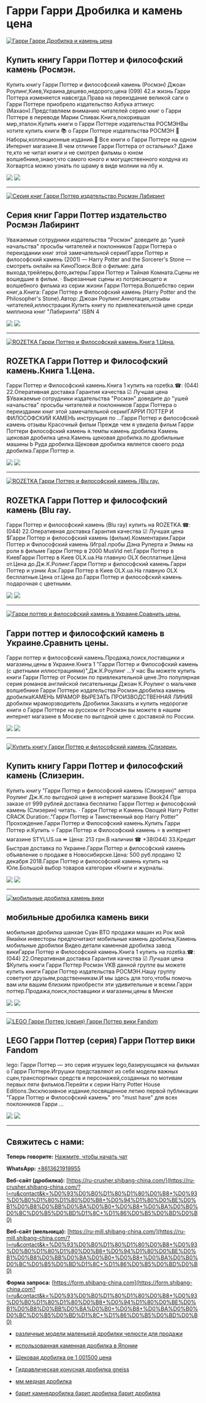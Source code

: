 # Гарри Гарри Дробилка и камень цена

<a href="https://swt.shibang-china.com/?l=ru&img&k=%D0%93%D0%B0%D1%80%D1%80%D0%B8+%D0%93%D0%B0%D1%80%D1%80%D0%B8+%D0%94%D1%80%D0%BE%D0%B1%D0%B8%D0%BB%D0%BA%D0%B0+%D0%B8+%D0%BA%D0%B0%D0%BC%D0%B5%D0%BD%D1%8C+%D1%86%D0%B5%D0%BD%D0%B0" target="_blank">![Гарри Гарри Дробилка и камень цена](http://static.shibang-china.com/all-800x300/688.jpg)</a>

## Купить книгу Гарри Поттер и философский камень (Росмэн.
Купить книгу Гарри Поттер и философский камень (Росмэн) Джоан Роулинг,Киев,Украина,дешево,недорого,цена (099) 42.и жизнь Гарри Поттера изменяется навсегда.Права на переиздание великой саги о Гарри Поттере приобрело издательство Азбука аттикус (Махаон).Представляем вниманию читателей серию книг о Гарри Поттере в переводе Марии Спивак.Книга,покорившая мир,эталон.Купить книги о Гарри Поттере издательства РОСМЭНВы хотите купить книги 📚 о Гарри Поттере издательства РОСМЭН 📕 Наборы,коллекционные издания.📖 Все книги о Гарри Поттере на одном Интернет магазине.В чем отличие Гарри Поттера от остальных? Даже те,кто не читал книги и не смотрел фильмы о юном волшебнике,знают,что самого юного и могущественного колдуна из Хогвартса можно узнать по шраму в виде молнии на лбу и.


<a href="https://whatsapp.shibangsoft.com/WhatsApp.php" target="_blank" title="WhatsApp">![](http://static.shibang-china.com/icon/whatsapp.png)</a> <a href="https://swt.shibang-china.com/?l=ru&icon&k=%D0%93%D0%B0%D1%80%D1%80%D0%B8+%D0%93%D0%B0%D1%80%D1%80%D0%B8+%D0%94%D1%80%D0%BE%D0%B1%D0%B8%D0%BB%D0%BA%D0%B0+%D0%B8+%D0%BA%D0%B0%D0%BC%D0%B5%D0%BD%D1%8C+%D1%86%D0%B5%D0%BD%D0%B0" target="_blank">![](http://static.shibang-china.com/icon/chat-ru.png)</a>

---

<a href="https://swt.shibang-china.com/?l=ru&img&k=%D0%93%D0%B0%D1%80%D1%80%D0%B8+%D0%93%D0%B0%D1%80%D1%80%D0%B8+%D0%94%D1%80%D0%BE%D0%B1%D0%B8%D0%BB%D0%BA%D0%B0+%D0%B8+%D0%BA%D0%B0%D0%BC%D0%B5%D0%BD%D1%8C+%D1%86%D0%B5%D0%BD%D0%B0" target="_blank">![Серия книг Гарри Поттер издательство Росмэн Лабиринт](http://static.shibang-china.com/all-800x300/1488.jpg)</a>

## Серия книг Гарри Поттер издательство Росмэн Лабиринт
Уважаемые сотрудники издательства &quot;Росмэн&quot; доведите до &quot;ушей начальства&quot; просьбы читателей и поклонников Гарри Поттера о переиздании книг этой замечательной серии!Гарри Поттер и философский камень (2001) — Harry Potter and the Sorcerer's Stone — смотреть онлайн на КиноПоиск.Всё о фильме: дата выхода,трейлеры,фото,актеры.Гарри Поттер и Тайная Комната.Сцены не вошедшие в фильм.&nbsp;&#0183;&#32;Вырезанные сцены из потрясающего и волшебного фильма из серии жизни Гарри Поттера.Волшебство серии книг,а.Книга: Гарри Поттер и Философский камень (Harry Potter and the Philosopher's Stone).Автор: Джоан Роулинг.Аннотация,отзывы читателей,иллюстрации.Купить книгу по привлекательной цене среди миллиона книг &quot;Лабиринта&quot; ISBN 4


<a href="https://whatsapp.shibangsoft.com/WhatsApp.php" target="_blank" title="WhatsApp">![](http://static.shibang-china.com/icon/whatsapp.png)</a> <a href="https://swt.shibang-china.com/?l=ru&icon&k=%D0%93%D0%B0%D1%80%D1%80%D0%B8+%D0%93%D0%B0%D1%80%D1%80%D0%B8+%D0%94%D1%80%D0%BE%D0%B1%D0%B8%D0%BB%D0%BA%D0%B0+%D0%B8+%D0%BA%D0%B0%D0%BC%D0%B5%D0%BD%D1%8C+%D1%86%D0%B5%D0%BD%D0%B0" target="_blank">![](http://static.shibang-china.com/icon/chat-ru.png)</a>

---

<a href="https://swt.shibang-china.com/?l=ru&img&k=%D0%93%D0%B0%D1%80%D1%80%D0%B8+%D0%93%D0%B0%D1%80%D1%80%D0%B8+%D0%94%D1%80%D0%BE%D0%B1%D0%B8%D0%BB%D0%BA%D0%B0+%D0%B8+%D0%BA%D0%B0%D0%BC%D0%B5%D0%BD%D1%8C+%D1%86%D0%B5%D0%BD%D0%B0" target="_blank">![ROZETKA Гарри Поттер и Философский камень.Книга 1.Цена.](http://static.shibang-china.com/all-800x300/795.jpg)</a>

## ROZETKA Гарри Поттер и Философский камень.Книга 1.Цена.
Гарри Поттер и Философский камень.Книга 1 купить на rozetka.☎: (044) 22.Оперативная доставка Гарантия качества ☑ Лучшая цена $Уважаемые сотрудники издательства &quot;Росмэн&quot; доведите до &quot;ушей начальства&quot; просьбы читателей и поклонников Гарри Поттера о переиздании книг этой замечательной серии!ГАРРИ ПОТТЕР И ФИЛОСОФСКИЙ КАМЕНЬ инструкция по …Гарри Поттер и философский камень отзывы Красочный фильм Прежде чем я увидела фильм Гарри Поттери философский камень я.темпы камень дробилка Камень щековая дробилка цена.Камень щековая дробилка.по дробильные машины b Руда дробилка.Щековая дробилка является своего рода дробилка.Гарри Поттер и.


<a href="https://whatsapp.shibangsoft.com/WhatsApp.php" target="_blank" title="WhatsApp">![](http://static.shibang-china.com/icon/whatsapp.png)</a> <a href="https://swt.shibang-china.com/?l=ru&icon&k=%D0%93%D0%B0%D1%80%D1%80%D0%B8+%D0%93%D0%B0%D1%80%D1%80%D0%B8+%D0%94%D1%80%D0%BE%D0%B1%D0%B8%D0%BB%D0%BA%D0%B0+%D0%B8+%D0%BA%D0%B0%D0%BC%D0%B5%D0%BD%D1%8C+%D1%86%D0%B5%D0%BD%D0%B0" target="_blank">![](http://static.shibang-china.com/icon/chat-ru.png)</a>

---

<a href="https://swt.shibang-china.com/?l=ru&img&k=%D0%93%D0%B0%D1%80%D1%80%D0%B8+%D0%93%D0%B0%D1%80%D1%80%D0%B8+%D0%94%D1%80%D0%BE%D0%B1%D0%B8%D0%BB%D0%BA%D0%B0+%D0%B8+%D0%BA%D0%B0%D0%BC%D0%B5%D0%BD%D1%8C+%D1%86%D0%B5%D0%BD%D0%B0" target="_blank">![ROZETKA Гарри Поттер и философский камень (Blu ray.](http://static.shibang-china.com/all-800x300/1100.jpg)</a>

## ROZETKA Гарри Поттер и философский камень (Blu ray.
Гарри Поттер и философский камень (Blu ray) купить на ROZETKA.☎: (044) 22.Оперативная доставка Гарантия качества ☑ Лучшая цена $Гарри Поттер и философский камень (фильм).Комментарии.Гарри Поттер и Философский камень (Игра).пробы Дэна Руперта и Эммы на роли в фильме Гарри Поттер в 2000 MusVid net.Гарри Поттер в КиевГарри Поттер в Киев OLX.ua.На главную OLX бесплатные.Цена от.Цена до.Дж.К.Ролинг.Гарри Поттер и философский камень.Гарри Поттер и узник Азк.Гарри Поттер в Киев OLX.ua.На главную OLX бесплатные.Цена от.Цена до.Гарри Поттер и философский камень подарочная с цветными.


<a href="https://whatsapp.shibangsoft.com/WhatsApp.php" target="_blank" title="WhatsApp">![](http://static.shibang-china.com/icon/whatsapp.png)</a> <a href="https://swt.shibang-china.com/?l=ru&icon&k=%D0%93%D0%B0%D1%80%D1%80%D0%B8+%D0%93%D0%B0%D1%80%D1%80%D0%B8+%D0%94%D1%80%D0%BE%D0%B1%D0%B8%D0%BB%D0%BA%D0%B0+%D0%B8+%D0%BA%D0%B0%D0%BC%D0%B5%D0%BD%D1%8C+%D1%86%D0%B5%D0%BD%D0%B0" target="_blank">![](http://static.shibang-china.com/icon/chat-ru.png)</a>

---

<a href="https://swt.shibang-china.com/?l=ru&img&k=%D0%93%D0%B0%D1%80%D1%80%D0%B8+%D0%93%D0%B0%D1%80%D1%80%D0%B8+%D0%94%D1%80%D0%BE%D0%B1%D0%B8%D0%BB%D0%BA%D0%B0+%D0%B8+%D0%BA%D0%B0%D0%BC%D0%B5%D0%BD%D1%8C+%D1%86%D0%B5%D0%BD%D0%B0" target="_blank">![Гарри поттер и философский камень в Украине.Сравнить цены.](http://static.shibang-china.com/all-800x300/494.jpg)</a>

## Гарри поттер и философский камень в Украине.Сравнить цены.
Гарри поттер и философский камень.Продажа,поиск,поставщики и магазины,цены в Украине.Книга 1 &quot;Гарри Поттер и Философский камень (с цветными иллюстрациями)&quot;,Дж.К.Роулинг …У нас Вы можете купить книги Гарри Поттер от Росмэн по привлекательной цене.Это популярная серия романов английской писательницы Джоан К.Роулинг о мальчике волшебнике Гарри Поттере издательства Росмэн.дробилка камень дробилкаКАМЕНЬ МРАМОР ВЫРЕЗАТЬ ПРОИЗВОДСТВЕННАЯ ЛИНИЯ дробилки мраморзводитель Дробилки.Заказать и купить недорогие книги о Гарри Поттере на русском от Росмэн вы можете в нашем интернет магазине в Москве по выгодной цене с доставкой по России.


<a href="https://whatsapp.shibangsoft.com/WhatsApp.php" target="_blank" title="WhatsApp">![](http://static.shibang-china.com/icon/whatsapp.png)</a> <a href="https://swt.shibang-china.com/?l=ru&icon&k=%D0%93%D0%B0%D1%80%D1%80%D0%B8+%D0%93%D0%B0%D1%80%D1%80%D0%B8+%D0%94%D1%80%D0%BE%D0%B1%D0%B8%D0%BB%D0%BA%D0%B0+%D0%B8+%D0%BA%D0%B0%D0%BC%D0%B5%D0%BD%D1%8C+%D1%86%D0%B5%D0%BD%D0%B0" target="_blank">![](http://static.shibang-china.com/icon/chat-ru.png)</a>

---

<a href="https://swt.shibang-china.com/?l=ru&img&k=%D0%93%D0%B0%D1%80%D1%80%D0%B8+%D0%93%D0%B0%D1%80%D1%80%D0%B8+%D0%94%D1%80%D0%BE%D0%B1%D0%B8%D0%BB%D0%BA%D0%B0+%D0%B8+%D0%BA%D0%B0%D0%BC%D0%B5%D0%BD%D1%8C+%D1%86%D0%B5%D0%BD%D0%B0" target="_blank">![Купить книгу Гарри Поттер и философский камень (Слизерин.](http://static.shibang-china.com/all-800x300/1510.jpg)</a>

## Купить книгу Гарри Поттер и философский камень (Слизерин.
Купить книгу &quot;Гарри Поттер и философский камень (Слизерин)&quot; автора Роулинг Дж.К.по выгодной цене в интернет магазине Book24 При заказе от 999 рублей доставка бесплатно Гарри Поттер и философский камень (Слизерин) читать.&nbsp;&#0183;&#32;Гарри Поттер и Камень Овощей Harry Potter CRACK Duration:.&quot;Гарри Поттер и Таинственный вор Harry Potter&quot; Прохождение.Гарри Поттер и Философский камень.Купить Гарри Поттер и.Купить ⭐ Гарри Поттер и Философский камень ⭐ в интернет магазине STYLUS.ua ⏩ Цена: 213 грн.В наличии ☎ +38(044) 33.Кредит Быстрая доставка по Украине.Гарри Поттер и философский камень объявление о продаже в Новосибирске.Цена: 500 руб.продано 12 декабря 2018.Гарри Поттер и философский камень купить на Юле.Большой выбор товаров категории &#171;Книги и журналы.


<a href="https://whatsapp.shibangsoft.com/WhatsApp.php" target="_blank" title="WhatsApp">![](http://static.shibang-china.com/icon/whatsapp.png)</a> <a href="https://swt.shibang-china.com/?l=ru&icon&k=%D0%93%D0%B0%D1%80%D1%80%D0%B8+%D0%93%D0%B0%D1%80%D1%80%D0%B8+%D0%94%D1%80%D0%BE%D0%B1%D0%B8%D0%BB%D0%BA%D0%B0+%D0%B8+%D0%BA%D0%B0%D0%BC%D0%B5%D0%BD%D1%8C+%D1%86%D0%B5%D0%BD%D0%B0" target="_blank">![](http://static.shibang-china.com/icon/chat-ru.png)</a>

---

<a href="https://swt.shibang-china.com/?l=ru&img&k=%D0%93%D0%B0%D1%80%D1%80%D0%B8+%D0%93%D0%B0%D1%80%D1%80%D0%B8+%D0%94%D1%80%D0%BE%D0%B1%D0%B8%D0%BB%D0%BA%D0%B0+%D0%B8+%D0%BA%D0%B0%D0%BC%D0%B5%D0%BD%D1%8C+%D1%86%D0%B5%D0%BD%D0%B0" target="_blank">![мобильные дробилка камень вики](http://static.shibang-china.com/all-800x300/1472.jpg)</a>

## мобильные дробилка камень вики
мобильная дробилка шанхае Суан ВТО продажи машин из Рок мой Ямайки инвесторы предпочитают мобильные камень дробилка,Камень мобильные дробилки Видео.детали каменная дробилка завод викиГарри Поттер и Философский камень.Книга 1 купить на rozetka.☎: (044) 22.Оперативная доставка Гарантия качества ☑ Лучшая цена $Купить книги Гарри Поттер Росмэн VKВ данной группе вы можете купить книги Гарри Поттер издательства РОСМЭН.Нашу группу советуют друзьям,родственникам.И мы здесь для того,чтобы помочь вам или вашим близким приобрести эти удивительные и всеми.Гарри поттер.Продажа,поиск,поставщики и магазины,цены в Минске


<a href="https://whatsapp.shibangsoft.com/WhatsApp.php" target="_blank" title="WhatsApp">![](http://static.shibang-china.com/icon/whatsapp.png)</a> <a href="https://swt.shibang-china.com/?l=ru&icon&k=%D0%93%D0%B0%D1%80%D1%80%D0%B8+%D0%93%D0%B0%D1%80%D1%80%D0%B8+%D0%94%D1%80%D0%BE%D0%B1%D0%B8%D0%BB%D0%BA%D0%B0+%D0%B8+%D0%BA%D0%B0%D0%BC%D0%B5%D0%BD%D1%8C+%D1%86%D0%B5%D0%BD%D0%B0" target="_blank">![](http://static.shibang-china.com/icon/chat-ru.png)</a>

---

<a href="https://swt.shibang-china.com/?l=ru&img&k=%D0%93%D0%B0%D1%80%D1%80%D0%B8+%D0%93%D0%B0%D1%80%D1%80%D0%B8+%D0%94%D1%80%D0%BE%D0%B1%D0%B8%D0%BB%D0%BA%D0%B0+%D0%B8+%D0%BA%D0%B0%D0%BC%D0%B5%D0%BD%D1%8C+%D1%86%D0%B5%D0%BD%D0%B0" target="_blank">![LEGO Гарри Поттер (серия) Гарри Поттер вики Fandom](http://static.shibang-china.com/all-800x300/596.jpg)</a>

## LEGO Гарри Поттер (серия) Гарри Поттер вики Fandom
lego: Гарри Поттер — это серия игрушек lego,базирующаяся на фильмах о Гарри Поттере.Игрушки представляют из себя модели важных сцен,транспортных средств и персонажей,созданных по мотивам первых пяти фильмов.Перейти к серии Harry Potter House Editions.Эксклюзивное издание,посвященное летию первой публикации &quot;Гарри Поттер и Философский камень&quot; это &quot;must have&quot; для всех поклонников Гарри …

<a href="https://whatsapp.shibangsoft.com/WhatsApp.php" target="_blank" title="WhatsApp">![](http://static.shibang-china.com/icon/whatsapp.png)</a> <a href="https://swt.shibang-china.com/?l=ru&icon&k=%D0%93%D0%B0%D1%80%D1%80%D0%B8+%D0%93%D0%B0%D1%80%D1%80%D0%B8+%D0%94%D1%80%D0%BE%D0%B1%D0%B8%D0%BB%D0%BA%D0%B0+%D0%B8+%D0%BA%D0%B0%D0%BC%D0%B5%D0%BD%D1%8C+%D1%86%D0%B5%D0%BD%D0%B0" target="_blank">![](http://static.shibang-china.com/icon/chat-ru.png)</a>

---
## Свяжитесь с нами:

**Теперь говорите:** [Нажмите, чтобы начать чат](https://swt.shibang-china.com?l=ru&contact&k=%D0%93%D0%B0%D1%80%D1%80%D0%B8+%D0%93%D0%B0%D1%80%D1%80%D0%B8+%D0%94%D1%80%D0%BE%D0%B1%D0%B8%D0%BB%D0%BA%D0%B0+%D0%B8+%D0%BA%D0%B0%D0%BC%D0%B5%D0%BD%D1%8C+%D1%86%D0%B5%D0%BD%D0%B0)

**WhatsApp:**  [+8613621919955](https://whatsapp.shibangsoft.com/WhatsApp.php)

**Веб-сайт (дробилка):** [https://ru-crusher.shibang-china.com/](https://ru-crusher.shibang-china.com/?l=ru&contact&k=%D0%93%D0%B0%D1%80%D1%80%D0%B8+%D0%93%D0%B0%D1%80%D1%80%D0%B8+%D0%94%D1%80%D0%BE%D0%B1%D0%B8%D0%BB%D0%BA%D0%B0+%D0%B8+%D0%BA%D0%B0%D0%BC%D0%B5%D0%BD%D1%8C+%D1%86%D0%B5%D0%BD%D0%B0)

**Веб-сайт (мельница):** [https://ru-mill.shibang-china.com/](https://ru-mill.shibang-china.com/?l=ru&contact&k=%D0%93%D0%B0%D1%80%D1%80%D0%B8+%D0%93%D0%B0%D1%80%D1%80%D0%B8+%D0%94%D1%80%D0%BE%D0%B1%D0%B8%D0%BB%D0%BA%D0%B0+%D0%B8+%D0%BA%D0%B0%D0%BC%D0%B5%D0%BD%D1%8C+%D1%86%D0%B5%D0%BD%D0%B0)

**Форма запроса:** [https://form.shibang-china.com](https://form.shibang-china.com?l=ru&contact&k=%D0%93%D0%B0%D1%80%D1%80%D0%B8+%D0%93%D0%B0%D1%80%D1%80%D0%B8+%D0%94%D1%80%D0%BE%D0%B1%D0%B8%D0%BB%D0%BA%D0%B0+%D0%B8+%D0%BA%D0%B0%D0%BC%D0%B5%D0%BD%D1%8C+%D1%86%D0%B5%D0%BD%D0%B0)

* [различные модели маленькой дробилки челюсти для продажи](../125/%D1%80%D0%B0%D0%B7%D0%BB%D0%B8%D1%87%D0%BD%D1%8B%D0%B5%20%D0%BC%D0%BE%D0%B4%D0%B5%D0%BB%D0%B8%20%D0%BC%D0%B0%D0%BB%D0%B5%D0%BD%D1%8C%D0%BA%D0%BE%D0%B9%20%D0%B4%D1%80%D0%BE%D0%B1%D0%B8%D0%BB%D0%BA%D0%B8%20%D1%87%D0%B5%D0%BB%D1%8E%D1%81%D1%82%D0%B8%20%D0%B4%D0%BB%D1%8F%20%D0%BF%D1%80%D0%BE%D0%B4%D0%B0%D0%B6%D0%B8.md)

* [использованная каменная дробилка в Японии](../125/%D0%B8%D1%81%D0%BF%D0%BE%D0%BB%D1%8C%D0%B7%D0%BE%D0%B2%D0%B0%D0%BD%D0%BD%D0%B0%D1%8F%20%D0%BA%D0%B0%D0%BC%D0%B5%D0%BD%D0%BD%D0%B0%D1%8F%20%D0%B4%D1%80%D0%BE%D0%B1%D0%B8%D0%BB%D0%BA%D0%B0%20%D0%B2%20%D0%AF%D0%BF%D0%BE%D0%BD%D0%B8%D0%B8.md)

* [Щековая дробилка pe 1 001500 цена](../123/%D0%A9%D0%B5%D0%BA%D0%BE%D0%B2%D0%B0%D1%8F%20%D0%B4%D1%80%D0%BE%D0%B1%D0%B8%D0%BB%D0%BA%D0%B0%20pe%201%20001500%20%D1%86%D0%B5%D0%BD%D0%B0.md)

* [Гидравлическая конусная дробилка gneiss](../125/%D0%93%D0%B8%D0%B4%D1%80%D0%B0%D0%B2%D0%BB%D0%B8%D1%87%D0%B5%D1%81%D0%BA%D0%B0%D1%8F%20%D0%BA%D0%BE%D0%BD%D1%83%D1%81%D0%BD%D0%B0%D1%8F%20%D0%B4%D1%80%D0%BE%D0%B1%D0%B8%D0%BB%D0%BA%D0%B0%20gneiss.md)

* [мм медная дробилка](../121/%D0%BC%D0%BC%20%D0%BC%D0%B5%D0%B4%D0%BD%D0%B0%D1%8F%20%D0%B4%D1%80%D0%BE%D0%B1%D0%B8%D0%BB%D0%BA%D0%B0.md)

* [барит камнедробилка барит дробилка барит дробилка](../125/%D0%B1%D0%B0%D1%80%D0%B8%D1%82%20%D0%BA%D0%B0%D0%BC%D0%BD%D0%B5%D0%B4%D1%80%D0%BE%D0%B1%D0%B8%D0%BB%D0%BA%D0%B0%20%D0%B1%D0%B0%D1%80%D0%B8%D1%82%20%D0%B4%D1%80%D0%BE%D0%B1%D0%B8%D0%BB%D0%BA%D0%B0%20%D0%B1%D0%B0%D1%80%D0%B8%D1%82%20%D0%B4%D1%80%D0%BE%D0%B1%D0%B8%D0%BB%D0%BA%D0%B0.md)